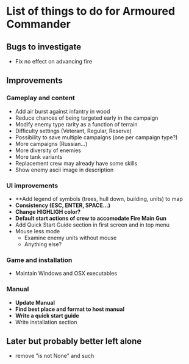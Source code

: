 # List of things to do for Armoured Commander

## Bugs to investigate
- Fix no effect on advancing fire

## Improvements
### Gameplay and content
- Add air burst against infantry in wood
- Reduce chances of being targeted early in the campaign
- Modify enemy type rarity as a function of terrain
- Difficulty settings (Veterant, Regular, Reserve)
- Possibility to save multiple campaigns (one per campaign type?)
- More campaigns (Russian...)
- More diversity of enemies
- More tank variants
- Replacement crew may already have some skills
- Show enemy ascii image in description
  
### UI improvements
- **Add legend of symbols (trees, hull down, building, units) to map
- **Consistency (ESC, ENTER, SPACE...)**
- **Change HIGHLIGH color?**
- **Default start actions of crew to accomodate Fire Main Gun**
- Add Quick Start Guide section in first screen and in top menu
- Mouse less mode
  - Examine enemy units without mouse
  - Anything else?
  
### Game and installation
- Maintain Windows and OSX executables
  
### Manual
- **Update Manual**
- **Find best place and format to host manual**
- **Write a quick start guide**
- Write installation section

## Later but probably better left alone
- remove "is not None" and such

